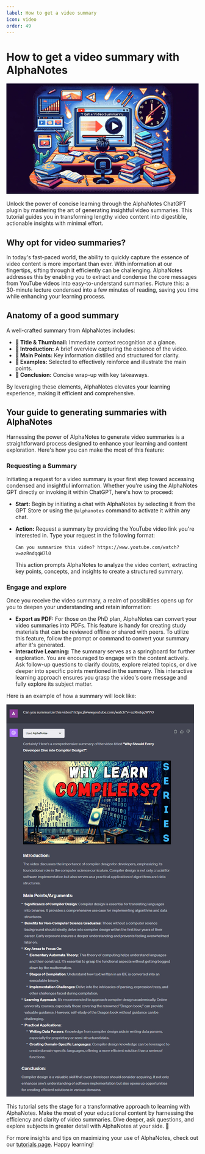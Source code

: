 ```yaml
---
label: How to get a video summary
icon: video
order: 49
---
```


# How to get a video summary with AlphaNotes

![](../resources/summary-banner.png)

Unlock the power of concise learning through the AlphaNotes ChatGPT plugin by mastering the art of generating insightful video summaries. This tutorial guides you in transforming lengthy video content into digestible, actionable insights with minimal effort.

## Why opt for video summaries?

In today's fast-paced world, the ability to quickly capture the essence of video content is more important than ever. With information at our fingertips, sifting through it efficiently can be challenging. AlphaNotes addresses this by enabling you to extract and condense the core messages from YouTube videos into easy-to-understand summaries. Picture this: a 30-minute lecture condensed into a few minutes of reading, saving you time while enhancing your learning process.

## Anatomy of a good summary

A well-crafted summary from AlphaNotes includes:

- **📌 Title & Thumbnail:** Immediate context recognition at a glance.
- **📌 Introduction:** A brief overview capturing the essence of the video.
- **📌 Main Points:** Key information distilled and structured for clarity.
- **📌 Examples:** Selected to effectively reinforce and illustrate the main points.
- **📌 Conclusion:** Concise wrap-up with key takeaways.

By leveraging these elements, AlphaNotes elevates your learning experience, making it efficient and comprehensive.

## Your guide to generating summaries with AlphaNotes

Harnessing the power of AlphaNotes to generate video summaries is a straightforward process designed to enhance your learning and content exploration. Here's how you can make the most of this feature:

### Requesting a Summary

Initiating a request for a video summary is your first step toward accessing condensed and insightful information. Whether you're using the AlphaNotes GPT directly or invoking it within ChatGPT, here's how to proceed:

- **Start:** Begin by initiating a chat with AlphaNotes by selecting it from the GPT Store or using the `@alphanotes` command to activate it within any chat.
- **Action:** Request a summary by providing the YouTube video link you're interested in. Type your request in the following format:

  ```
  Can you summarize this video? https://www.youtube.com/watch?v=azRndqqW7l0
  ```

  This action prompts AlphaNotes to analyze the video content, extracting key points, concepts, and insights to create a structured summary.

### Engage and explore

Once you receive the video summary, a realm of possibilities opens up for you to deepen your understanding and retain information:

- **Export as PDF:** For those on the PhD plan, AlphaNotes can convert your video summaries into PDFs. This feature is handy for creating study materials that can be reviewed offline or shared with peers. To utilize this feature, follow the prompt or command to convert your summary after it's generated.
- **Interactive Learning:** The summary serves as a springboard for further exploration. You are encouraged to engage with the content actively. Ask follow-up questions to clarify doubts, explore related topics, or dive deeper into specific points mentioned in the summary. This interactive learning approach ensures you grasp the video's core message and fully explore its subject matter.

Here is an example of how a summary will look like:

![](../resources/summary-example.png)

This tutorial sets the stage for a transformative approach to learning with AlphaNotes. Make the most of your educational content by harnessing the efficiency and clarity of video summaries. Dive deeper, ask questions, and explore subjects in greater detail with AlphaNotes at your side. 🚀

For more insights and tips on maximizing your use of AlphaNotes, check out our [tutorials page](https://www.alphanotes.one/tutorials). Happy learning!
